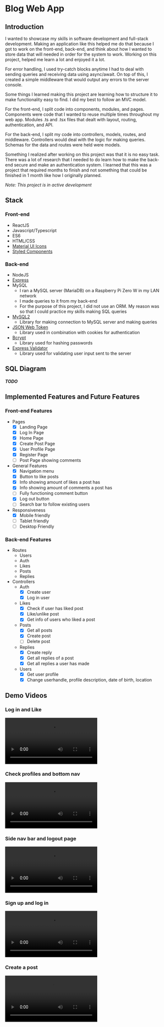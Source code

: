# Blog Web App

## Introduction

I wanted to showcase my skills in software development and full-stack development. Making an application like this helped me do that because I got to work on the front-end, back-end, and think about how I wanted to store data that will needed in order for the system to work. Working on this project, helped me learn a lot and enjoyed it a lot.

For error handling, I used try-catch blocks anytime I had to deal with sending queries and receiving data using async/await. On top of this, I created a simple middleware that would output any errors to the server console.

Some things I learned making this project are learning how to structure it to make functionality easy to find. I did my best to follow an MVC model.

For the front-end, I split code into components, modules, and pages. Components were code that I wanted to reuse multiple times throughout my web app. Modules .ts and .tsx files that dealt with layout, routing, authentication, and API.

For the back-end, I split my code into controllers, models, routes, and middleware. Controllers would deal with the logic for making queries. Schemas for the data and routes were held were models.

Something I realized after working on this project was that it is no easy task. There was a lot of research that I needed to do learn how to make the back-end secure and make an authentication system. I learned that this was a project that required months to finish and not something that could be finished in 1 month like how I originally planned.

_Note: This project is in active development_

## Stack

### Front-end

- ReactJS
- Javascript/Typescript
- ES6
- HTML/CSS
- [Material UI Icons](https://material-ui.com/components/material-icons/)
- [Styled Components](https://styled-components.com/)

### Back-end

- NodeJS
- [Express](https://expressjs.com/)
- MySQL
  - I ran a MySQL server (MariaDB) on a Raspberry Pi Zero W in my LAN network
  - I made queries to it from my back-end
  - For the purpose of this project, I did not use an ORM. My reason was so that I could practice my skills making SQL queries
- [MySQL2](https://www.npmjs.com/package/mysql2)
  - Library for making connection to MySQL server and making queries
- [JSON Web Token](https://www.npmjs.com/package/jsonwebtoken)
  - Library used in combination with cookies for authentication
- [Bcrypt](https://www.npmjs.com/package/bcrypt)
  - Library used for hashing passwords
- [Express Validator](https://www.npmjs.com/package/express-validator)
  - Library used for validating user input sent to the server

## SQL Diagram

#### _TODO_

## Implemented Features and Future Features

### Front-end Features

- Pages
  - [x] Landing Page
  - [x] Log In Page
  - [x] Home Page
  - [x] Create Post Page
  - [x] User Profile Page
  - [x] Register Page
  - [ ] Post Page showing comments
- General Features
  - [x] Navigation menu
  - [x] Button to like posts
  - [x] Info showing amount of likes a post has
  - [x] Info showing amount of comments a post has
  - [ ] Fully functioning comment button
  - [x] Log out button
  - [ ] Search bar to follow existing users
- Responsiveness
  - [x] Mobile friendly
  - [ ] Tablet friendly
  - [ ] Desktop Friendly

### Back-end Features

- Routes
  - Users
  - Auth
  - Likes
  - Posts
  - Replies
- Controllers
  - Auth
    - [x] Create user
    - [x] Log in user
  - Likes
    - [x] Check if user has liked post
    - [x] Like/unlike post
    - [x] Get info of users who liked a post
  - Posts
    - [x] Get all posts
    - [x] Create post
    - [ ] Delete post
  - Replies
    - [x] Create reply
    - [x] Get all replies of a post
    - [x] Get all replies a user has made
  - Users
    - [x] Get user profile
    - [x] Change userhandle, profile description, date of birth, location

## Demo Videos

### Log in and Like

![LoginLike](assets/LoginLike.mkv)

### Check profiles and bottom nav

![ProfilesBottomNav](assets/ProfilesBottomNav.mkv)

### Side nav bar and logout page

![SideBarLogout](assets/SideBarLogout.mkv)

### Sign up and log in

![SignupLogin](assets/SignupLogin.mkv)

### Create a post

![CreatePost](assets/CreatePost.mkv)
